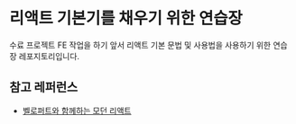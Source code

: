 # 리액트 기본기를 채우기 위한 연습장

수료 프로젝트 FE 작업을 하기 앞서 리액트 기본 문법 및 사용법을 사용하기 위한 연습장 레포지토리입니다.

## 참고 레퍼런스
- [벨로퍼트와 함께하는 모던 리액트](https://react.vlpt.us/)